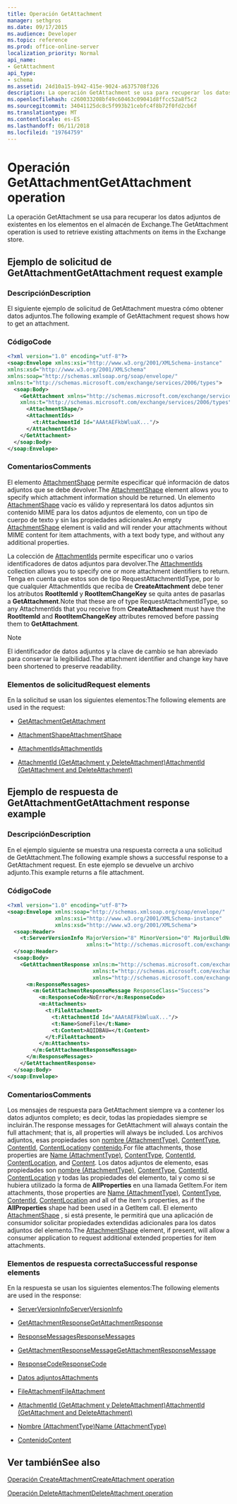```yaml
---
title: Operación GetAttachment
manager: sethgros
ms.date: 09/17/2015
ms.audience: Developer
ms.topic: reference
ms.prod: office-online-server
localization_priority: Normal
api_name:
- GetAttachment
api_type:
- schema
ms.assetid: 24d10a15-b942-415e-9024-a6375708f326
description: La operación GetAttachment se usa para recuperar los datos adjuntos de existentes en los elementos en el almacén de Exchange.
ms.openlocfilehash: c260033208bf49c60463c09041d8ffcc52a8f5c2
ms.sourcegitcommit: 34041125dc8c5f993b21cebfc4f8b72f0fd2cb6f
ms.translationtype: MT
ms.contentlocale: es-ES
ms.lasthandoff: 06/11/2018
ms.locfileid: "19764759"
---
```

# <a name="getattachment-operation"></a><span data-ttu-id="396cb-103">Operación GetAttachment</span><span class="sxs-lookup"><span data-stu-id="396cb-103">GetAttachment operation</span></span>

<span data-ttu-id="396cb-104">La operación GetAttachment se usa para recuperar los datos adjuntos de existentes en los elementos en el almacén de Exchange.</span><span class="sxs-lookup"><span data-stu-id="396cb-104">The GetAttachment operation is used to retrieve existing attachments on items in the Exchange store.</span></span>
  
## <a name="getattachment-request-example"></a><span data-ttu-id="396cb-105">Ejemplo de solicitud de GetAttachment</span><span class="sxs-lookup"><span data-stu-id="396cb-105">GetAttachment request example</span></span>

### <a name="description"></a><span data-ttu-id="396cb-106">Descripción</span><span class="sxs-lookup"><span data-stu-id="396cb-106">Description</span></span>

<span data-ttu-id="396cb-107">El siguiente ejemplo de solicitud de GetAttachment muestra cómo obtener datos adjuntos.</span><span class="sxs-lookup"><span data-stu-id="396cb-107">The following example of GetAttachment request shows how to get an attachment.</span></span>
  
### <a name="code"></a><span data-ttu-id="396cb-108">Código</span><span class="sxs-lookup"><span data-stu-id="396cb-108">Code</span></span>

```XML
<?xml version="1.0" encoding="utf-8"?>
<soap:Envelope xmlns:xsi="http://www.w3.org/2001/XMLSchema-instance"
xmlns:xsd="http://www.w3.org/2001/XMLSchema"
xmlns:soap="http://schemas.xmlsoap.org/soap/envelope/"
xmlns:t="http://schemas.microsoft.com/exchange/services/2006/types">
  <soap:Body>
    <GetAttachment xmlns="http://schemas.microsoft.com/exchange/services/2006/messages"
    xmlns:t="http://schemas.microsoft.com/exchange/services/2006/types">
      <AttachmentShape/>
      <AttachmentIds>
        <t:AttachmentId Id="AAAtAEFkbWluaX..."/>
      </AttachmentIds>
    </GetAttachment>
  </soap:Body>
</soap:Envelope>
```

### <a name="comments"></a><span data-ttu-id="396cb-109">Comentarios</span><span class="sxs-lookup"><span data-stu-id="396cb-109">Comments</span></span>

<span data-ttu-id="396cb-110">El elemento [AttachmentShape](attachmentshape.md) permite especificar qué información de datos adjuntos que se debe devolver.</span><span class="sxs-lookup"><span data-stu-id="396cb-110">The [AttachmentShape](attachmentshape.md) element allows you to specify which attachment information should be returned.</span></span> <span data-ttu-id="396cb-111">Un elemento [AttachmentShape](attachmentshape.md) vacío es válido y representará los datos adjuntos sin contenido MIME para los datos adjuntos de elemento, con un tipo de cuerpo de texto y sin las propiedades adicionales.</span><span class="sxs-lookup"><span data-stu-id="396cb-111">An empty [AttachmentShape](attachmentshape.md) element is valid and will render your attachments without MIME content for item attachments, with a text body type, and without any additional properties.</span></span> 
  
<span data-ttu-id="396cb-112">La colección de [AttachmentIds](attachmentids.md) permite especificar uno o varios identificadores de datos adjuntos para devolver.</span><span class="sxs-lookup"><span data-stu-id="396cb-112">The [AttachmentIds](attachmentids.md) collection allows you to specify one or more attachment identifiers to return.</span></span> <span data-ttu-id="396cb-113">Tenga en cuenta que estos son de tipo RequestAttachmentIdType, por lo que cualquier AttachmentIds que reciba de **CreateAttachment** debe tener los atributos **RootItemId** y **RootItemChangeKey** se quita antes de pasarlas a **GetAttachment**.</span><span class="sxs-lookup"><span data-stu-id="396cb-113">Note that these are of type RequestAttachmentIdType, so any AttachmentIds that you receive from **CreateAttachment** must have the **RootItemId** and **RootItemChangeKey** attributes removed before passing them to **GetAttachment**.</span></span>
  
> [!NOTE]
> <span data-ttu-id="396cb-114">El identificador de datos adjuntos y la clave de cambio se han abreviado para conservar la legibilidad.</span><span class="sxs-lookup"><span data-stu-id="396cb-114">The attachment identifier and change key have been shortened to preserve readability.</span></span> 
  
### <a name="request-elements"></a><span data-ttu-id="396cb-115">Elementos de solicitud</span><span class="sxs-lookup"><span data-stu-id="396cb-115">Request elements</span></span>

<span data-ttu-id="396cb-116">En la solicitud se usan los siguientes elementos:</span><span class="sxs-lookup"><span data-stu-id="396cb-116">The following elements are used in the request:</span></span>
  
- [<span data-ttu-id="396cb-117">GetAttachment</span><span class="sxs-lookup"><span data-stu-id="396cb-117">GetAttachment</span></span>](getattachment.md)
    
- [<span data-ttu-id="396cb-118">AttachmentShape</span><span class="sxs-lookup"><span data-stu-id="396cb-118">AttachmentShape</span></span>](attachmentshape.md)
    
- [<span data-ttu-id="396cb-119">AttachmentIds</span><span class="sxs-lookup"><span data-stu-id="396cb-119">AttachmentIds</span></span>](attachmentids.md)
    
- [<span data-ttu-id="396cb-120">AttachmentId (GetAttachment y DeleteAttachment)</span><span class="sxs-lookup"><span data-stu-id="396cb-120">AttachmentId (GetAttachment and DeleteAttachment)</span></span>](attachmentid-getattachment-and-deleteattachment.md)
    
## <a name="getattachment-response-example"></a><span data-ttu-id="396cb-121">Ejemplo de respuesta de GetAttachment</span><span class="sxs-lookup"><span data-stu-id="396cb-121">GetAttachment response example</span></span>

### <a name="description"></a><span data-ttu-id="396cb-122">Descripción</span><span class="sxs-lookup"><span data-stu-id="396cb-122">Description</span></span>

<span data-ttu-id="396cb-123">En el ejemplo siguiente se muestra una respuesta correcta a una solicitud de GetAttachment.</span><span class="sxs-lookup"><span data-stu-id="396cb-123">The following example shows a successful response to a GetAttachment request.</span></span> <span data-ttu-id="396cb-124">En este ejemplo se devuelve un archivo adjunto.</span><span class="sxs-lookup"><span data-stu-id="396cb-124">This example returns a file attachment.</span></span>
  
### <a name="code"></a><span data-ttu-id="396cb-125">Código</span><span class="sxs-lookup"><span data-stu-id="396cb-125">Code</span></span>

```XML
<?xml version="1.0" encoding="utf-8"?>
<soap:Envelope xmlns:soap="http://schemas.xmlsoap.org/soap/envelope/" 
               xmlns:xsi="http://www.w3.org/2001/XMLSchema-instance" 
               xmlns:xsd="http://www.w3.org/2001/XMLSchema">
  <soap:Header>
    <t:ServerVersionInfo MajorVersion="8" MinorVersion="0" MajorBuildNumber="662" MinorBuildNumber="0" 
                         xmlns:t="http://schemas.microsoft.com/exchange/services/2006/types"/>
  </soap:Header>
  <soap:Body>
    <GetAttachmentResponse xmlns:m="http://schemas.microsoft.com/exchange/services/2006/messages" 
                           xmlns:t="http://schemas.microsoft.com/exchange/services/2006/types" 
                           xmlns="http://schemas.microsoft.com/exchange/services/2006/messages">
      <m:ResponseMessages>
        <m:GetAttachmentResponseMessage ResponseClass="Success">
          <m:ResponseCode>NoError</m:ResponseCode>
          <m:Attachments>
            <t:FileAttachment>
              <t:AttachmentId Id="AAAtAEFkbWluaX..."/>
              <t:Name>SomeFile</t:Name>
              <t:Content>AQIDBAU=</t:Content>
            </t:FileAttachment>
          </m:Attachments>
        </m:GetAttachmentResponseMessage>
      </m:ResponseMessages>
    </GetAttachmentResponse>
  </soap:Body>
</soap:Envelope>
```

### <a name="comments"></a><span data-ttu-id="396cb-126">Comentarios</span><span class="sxs-lookup"><span data-stu-id="396cb-126">Comments</span></span>

<span data-ttu-id="396cb-127">Los mensajes de respuesta para GetAttachment siempre va a contener los datos adjuntos completo; es decir, todas las propiedades siempre se incluirán.</span><span class="sxs-lookup"><span data-stu-id="396cb-127">The response messages for GetAttachment will always contain the full attachment; that is, all properties will always be included.</span></span> <span data-ttu-id="396cb-128">Los archivos adjuntos, esas propiedades son [nombre (AttachmentType)](name-attachmenttype.md), [ContentType](contenttype.md), [ContentId](contentid.md), [ContentLocation](contentlocation.md)y [contenido](content.md).</span><span class="sxs-lookup"><span data-stu-id="396cb-128">For file attachments, those properties are [Name (AttachmentType)](name-attachmenttype.md), [ContentType](contenttype.md), [ContentId](contentid.md), [ContentLocation](contentlocation.md), and [Content](content.md).</span></span> <span data-ttu-id="396cb-129">Los datos adjuntos de elemento, esas propiedades son [nombre (AttachmentType)](name-attachmenttype.md), [ContentType](contenttype.md), [ContentId](contentid.md), [ContentLocation](contentlocation.md) y todas las propiedades del elemento, tal y como si se hubiera utilizado la forma de **AllProperties** en una llamada GetItem.</span><span class="sxs-lookup"><span data-stu-id="396cb-129">For item attachments, those properties are [Name (AttachmentType)](name-attachmenttype.md), [ContentType](contenttype.md), [ContentId](contentid.md), [ContentLocation](contentlocation.md) and all of the item's properties, as if the **AllProperties** shape had been used in a GetItem call.</span></span> <span data-ttu-id="396cb-130">El elemento [AttachmentShape](attachmentshape.md) , si está presente, le permitirá que una aplicación de consumidor solicitar propiedades extendidas adicionales para los datos adjuntos del elemento.</span><span class="sxs-lookup"><span data-stu-id="396cb-130">The [AttachmentShape](attachmentshape.md) element, if present, will allow a consumer application to request additional extended properties for item attachments.</span></span> 
  
### <a name="successful-response-elements"></a><span data-ttu-id="396cb-131">Elementos de respuesta correcta</span><span class="sxs-lookup"><span data-stu-id="396cb-131">Successful response elements</span></span>

<span data-ttu-id="396cb-132">En la respuesta se usan los siguientes elementos:</span><span class="sxs-lookup"><span data-stu-id="396cb-132">The following elements are used in the response:</span></span>
  
- [<span data-ttu-id="396cb-133">ServerVersionInfo</span><span class="sxs-lookup"><span data-stu-id="396cb-133">ServerVersionInfo</span></span>](serverversioninfo.md)
    
- [<span data-ttu-id="396cb-134">GetAttachmentResponse</span><span class="sxs-lookup"><span data-stu-id="396cb-134">GetAttachmentResponse</span></span>](getattachmentresponse.md)
    
- [<span data-ttu-id="396cb-135">ResponseMessages</span><span class="sxs-lookup"><span data-stu-id="396cb-135">ResponseMessages</span></span>](responsemessages.md)
    
- [<span data-ttu-id="396cb-136">GetAttachmentResponseMessage</span><span class="sxs-lookup"><span data-stu-id="396cb-136">GetAttachmentResponseMessage</span></span>](getattachmentresponsemessage.md)
    
- [<span data-ttu-id="396cb-137">ResponseCode</span><span class="sxs-lookup"><span data-stu-id="396cb-137">ResponseCode</span></span>](responsecode.md)
    
- [<span data-ttu-id="396cb-138">Datos adjuntos</span><span class="sxs-lookup"><span data-stu-id="396cb-138">Attachments</span></span>](attachments-ex15websvcsotherref.md)
    
- [<span data-ttu-id="396cb-139">FileAttachment</span><span class="sxs-lookup"><span data-stu-id="396cb-139">FileAttachment</span></span>](fileattachment.md)
    
- [<span data-ttu-id="396cb-140">AttachmentId (GetAttachment y DeleteAttachment)</span><span class="sxs-lookup"><span data-stu-id="396cb-140">AttachmentId (GetAttachment and DeleteAttachment)</span></span>](attachmentid-getattachment-and-deleteattachment.md)
    
- [<span data-ttu-id="396cb-141">Nombre (AttachmentType)</span><span class="sxs-lookup"><span data-stu-id="396cb-141">Name (AttachmentType)</span></span>](name-attachmenttype.md)
    
- [<span data-ttu-id="396cb-142">Contenido</span><span class="sxs-lookup"><span data-stu-id="396cb-142">Content</span></span>](content.md)
    
## <a name="see-also"></a><span data-ttu-id="396cb-143">Ver también</span><span class="sxs-lookup"><span data-stu-id="396cb-143">See also</span></span>



[<span data-ttu-id="396cb-144">Operación CreateAttachment</span><span class="sxs-lookup"><span data-stu-id="396cb-144">CreateAttachment operation</span></span>](createattachment-operation.md)
  
[<span data-ttu-id="396cb-145">Operación DeleteAttachment</span><span class="sxs-lookup"><span data-stu-id="396cb-145">DeleteAttachment operation</span></span>](deleteattachment-operation.md)

